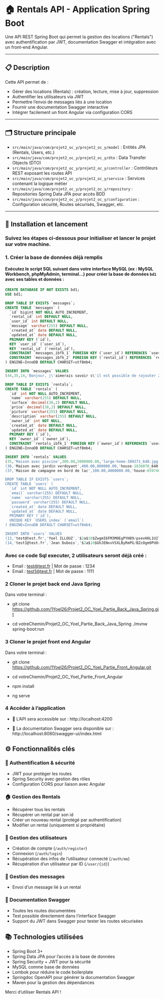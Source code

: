 # 🏠 Rentals API - Application Spring Boot

Une API REST Spring Boot qui permet la gestion des locations ("Rentals") avec authentification par JWT, documentation Swagger et intégration avec un front-end Angular.

---

## 📋 Description

Cette API permet de :

- Gérer des locations (Rentals) : création, lecture, mise à jour, suppression
- Authentifier les utilisateurs via JWT
- Permettre l’envoi de messages liés à une location
- Fournir une documentation Swagger interactive
- Intégrer facilement un front Angular via configuration CORS

---

## 🗂️ Structure principale

- `src/main/java/com/projet2_oc_y/projet2_oc_y/model` : Entités JPA (Rentals, Users, etc.)
- `src/main/java/com/projet2_oc_y/projet2_oc_y/dto` : Data Transfer Objects (DTO)
- `src/main/java/com/projet2_oc_y/projet2_oc_y/controller` : Contrôleurs REST exposant les routes API
- `src/main/java/com/projet2_oc_y/projet2_oc_y/service` : Services contenant la logique métier
- `src/main/java/com/projet2_oc_y/projet2_oc_y/repository` : Repositories Spring Data JPA pour accès BDD
- `src/main/java/com/projet2_oc_y/projet2_oc_y/configuration` : Configuration sécurité, Routes sécurisés, Swagger, etc.

---

## 🚀 Installation et lancement



### Suivez les étapes ci-dessous pour initialiser et lancer le projet sur votre machine.

### 1. Créer la base de données déjà remplis 

#### Exécutez le script SQL suivant dans votre interface MySQL (ex : MySQL Workbench, phpMyAdmin, terminal...) pour créer la base de données `bd1` avec ses tables et données :

```sql
CREATE DATABASE IF NOT EXISTS bd1;
USE bd1;

DROP TABLE IF EXISTS `messages`;
CREATE TABLE `messages` (
  `id` bigint NOT NULL AUTO_INCREMENT,
  `rental_id` int DEFAULT NULL,
  `user_id` int DEFAULT NULL,
  `message` varchar(255) DEFAULT NULL,
  `created_at` date DEFAULT NULL,
  `updated_at` date DEFAULT NULL,
  PRIMARY KEY (`id`),
  KEY `user_id` (`user_id`),
  KEY `rental_id` (`rental_id`),
  CONSTRAINT `messages_ibfk_1` FOREIGN KEY (`user_id`) REFERENCES `users` (`id`),
  CONSTRAINT `messages_ibfk_2` FOREIGN KEY (`rental_id`) REFERENCES `rentals` (`id`)
) ENGINE=InnoDB DEFAULT CHARSET=utf8mb4;

INSERT INTO `messages` VALUES
(44,35,14,'Bonjour, j\'aimerais savoir s\'il est possible de rajouter 2 chaises longues avec la piscine svp. Merci !','2025-08-06','2025-08-06');

DROP TABLE IF EXISTS `rentals`;
CREATE TABLE `rentals` (
  `id` int NOT NULL AUTO_INCREMENT,
  `name` varchar(255) DEFAULT NULL,
  `surface` decimal(38,2) DEFAULT NULL,
  `price` decimal(38,2) DEFAULT NULL,
  `picture` varchar(255) DEFAULT NULL,
  `description` varchar(255) DEFAULT NULL,
  `owner_id` int NOT NULL,
  `created_at` date DEFAULT NULL,
  `updated_at` date DEFAULT NULL,
  PRIMARY KEY (`id`),
  KEY `owner_id` (`owner_id`),
  CONSTRAINT `rentals_ibfk_1` FOREIGN KEY (`owner_id`) REFERENCES `users` (`id`)
) ENGINE=InnoDB DEFAULT CHARSET=utf8mb4;

INSERT INTO `rentals` VALUES
(35,'Maison avec piscine',300.00,5000000.00,'large-home-389271_640.jpg','Maison avec grande piscine ! Idéale pour vos vacances d\'été !',13,'2025-08-06','2025-08-06'),
(36,'Maison avec jardin verdoyant',400.00,800000.00,'house-1836070_640.jpg','Maison avec grand jardin et parking pour garer vos voitures ! ',13,'2025-08-06','2025-08-06'),
(37,'Maison de campagne en bord de lac',100.00,4000000.00,'house-6597406_640.jpg','Maison avec vu sur le lac ! Idéale pour les beaux jours en famille !',14,'2025-08-06','2025-08-06');

DROP TABLE IF EXISTS `users`;
CREATE TABLE `users` (
  `id` int NOT NULL AUTO_INCREMENT,
  `email` varchar(255) DEFAULT NULL,
  `name` varchar(255) DEFAULT NULL,
  `password` varchar(255) DEFAULT NULL,
  `created_at` date DEFAULT NULL,
  `updated_at` date DEFAULT NULL,
  PRIMARY KEY (`id`),
  UNIQUE KEY `USERS_index` (`email`)
) ENGINE=InnoDB DEFAULT CHARSET=utf8mb4;

INSERT INTO `users` VALUES
(13,'test@test.fr','Yoel ILLOUZ','$2a$10$ZwgmI6FM3M0EgPYH89/psevH6L1U27JwHFEapC11IKy2cppmvBf8i','2025-08-06','2025-08-06'),
(14,'test1@test.fr','Jean Dubois','$2a$10$GhJENxvVSXLByRmPG/BZcOgm9PUOr/KOFEdQLM1IUf.RoEPbo7WrG','2025-08-06','2025-08-06');

```

### Avec ce code Sql executer, 2 utilisateurs seront déjà créé :

- Email : test@test.fr  |  Mot de passe : 1234
- Email : test1@test.fr |  Mot de passe : 1111


### 2 Cloner le projet back end Java Spring

Dans votre terminal :

- git clone https://github.com/1Yoel26/Projet2_OC_Yoel_Partie_Back_Java_Spring.git

- cd votreChemin/Projet2_OC_Yoel_Partie_Back_Java_Spring
./mvnw spring-boot:run



### 3 Cloner le projet front end Angular 

Dans votre terminal :

- git clone https://github.com/1Yoel26/Projet2_OC_Yoel_Partie_Front_Angular.git

- cd votreChemin/Projet2_OC_Yoel_Partie_Front_Angular

- npm install

- ng serve




### 4 Accéder à l’application 

- 📍 L’API sera accessible sur : http://localhost:4200

- 📍 La documentation Swagger sera disponible sur : http://localhost:8080/swagger-ui/index.html



## ⚙️ Fonctionnalités clés

### 🔐 Authentification & sécurité
- JWT pour protéger les routes
- Spring Security avec gestion des rôles
- Configuration CORS pour liaison avec Angular

### 🏠 Gestion des Rentals
- Récupérer tous les rentals
- Récupérer un rental par son id
- Créer un nouveau rental (protégé par authentification)
- Modifier un rental (uniquement si propriétaire)


### 👤 Gestion des utilisateurs
- Création de compte (`/auth/register`)
- Connexion (`/auth/login`)
- Récupération des infos de l’utilisateur connecté (`/auth/me`)
- Récupération d’un utilisateur par ID (`/user/{id}`)

### 💬 Gestion des messages
- Envoi d’un message lié à un rental


### 📄 Documentation Swagger
- Toutes les routes documentées
- Test possible directement dans l’interface Swagger
- Support du JWT dans Swagger pour tester les routes sécurisées

## 📚 Technologies utilisées
- Spring Boot 3+
- Spring Data JPA pour l’accès à la base de données
- Spring Security + JWT pour la sécurité
- MySQL comme base de données
- Lombok pour réduire le code boilerplate
- Springdoc OpenAPI pour générer la documentation Swagger
- Maven pour la gestion des dépendances


Merci d’utiliser Rentals API !
